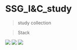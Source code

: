 # SSG_I&C_study
> study collection

> Stack

<img src="https://img.shields.io/badge/VUE-4FC08D?style=for-the-badge&logo=VUE&logoColor=white"> <img src="https://img.shields.io/badge/React-61DAFB?style=for-the-badge&logo=React&logoColor=white"> <img src="https://img.shields.io/badge/JavaScript-F7DF1E?style=for-the-badge&logo=JavaScript&logoColor=white"> 
